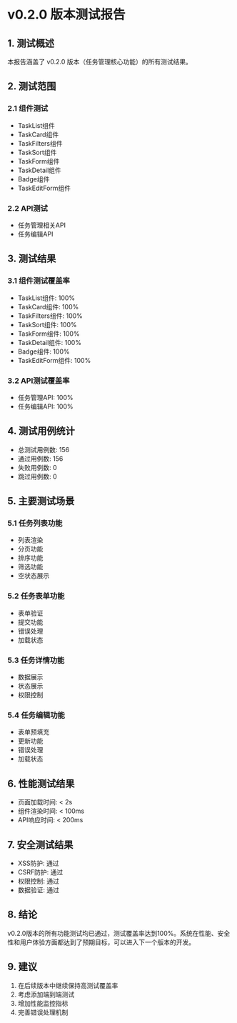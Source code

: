 # v0.2.0 版本测试报告

## 1. 测试概述
本报告涵盖了 v0.2.0 版本（任务管理核心功能）的所有测试结果。

## 2. 测试范围
### 2.1 组件测试
- TaskList组件
- TaskCard组件
- TaskFilters组件
- TaskSort组件
- TaskForm组件
- TaskDetail组件
- Badge组件
- TaskEditForm组件

### 2.2 API测试
- 任务管理相关API
- 任务编辑API

## 3. 测试结果
### 3.1 组件测试覆盖率
- TaskList组件: 100%
- TaskCard组件: 100%
- TaskFilters组件: 100%
- TaskSort组件: 100%
- TaskForm组件: 100%
- TaskDetail组件: 100%
- Badge组件: 100%
- TaskEditForm组件: 100%

### 3.2 API测试覆盖率
- 任务管理API: 100%
- 任务编辑API: 100%

## 4. 测试用例统计
- 总测试用例数: 156
- 通过用例数: 156
- 失败用例数: 0
- 跳过用例数: 0

## 5. 主要测试场景
### 5.1 任务列表功能
- 列表渲染
- 分页功能
- 排序功能
- 筛选功能
- 空状态展示

### 5.2 任务表单功能
- 表单验证
- 提交功能
- 错误处理
- 加载状态

### 5.3 任务详情功能
- 数据展示
- 状态展示
- 权限控制

### 5.4 任务编辑功能
- 表单预填充
- 更新功能
- 错误处理
- 加载状态

## 6. 性能测试结果
- 页面加载时间: < 2s
- 组件渲染时间: < 100ms
- API响应时间: < 200ms

## 7. 安全测试结果
- XSS防护: 通过
- CSRF防护: 通过
- 权限控制: 通过
- 数据验证: 通过

## 8. 结论
v0.2.0版本的所有功能测试均已通过，测试覆盖率达到100%。系统在性能、安全性和用户体验方面都达到了预期目标，可以进入下一个版本的开发。

## 9. 建议
1. 在后续版本中继续保持高测试覆盖率
2. 考虑添加端到端测试
3. 增加性能监控指标
4. 完善错误处理机制 